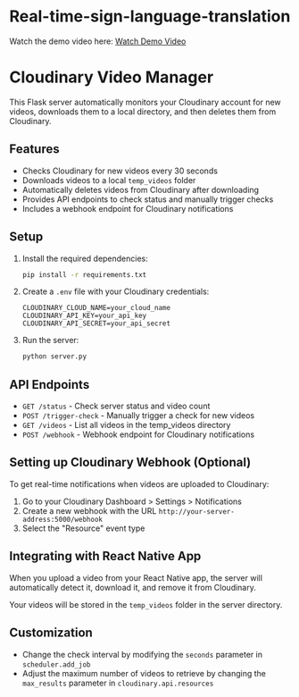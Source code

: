 # Real-time-sign-language-translation

Watch the demo video here: [Watch Demo Video](https://youtube.com/shorts/O0ovKKJHVVg)

# Cloudinary Video Manager

This Flask server automatically monitors your Cloudinary account for new videos, downloads them to a local directory, and then deletes them from Cloudinary.

## Features

- Checks Cloudinary for new videos every 30 seconds
- Downloads videos to a local `temp_videos` folder
- Automatically deletes videos from Cloudinary after downloading
- Provides API endpoints to check status and manually trigger checks
- Includes a webhook endpoint for Cloudinary notifications

## Setup

1. Install the required dependencies:
   ```bash
   pip install -r requirements.txt
   ```

2. Create a `.env` file with your Cloudinary credentials:
   ```
   CLOUDINARY_CLOUD_NAME=your_cloud_name
   CLOUDINARY_API_KEY=your_api_key
   CLOUDINARY_API_SECRET=your_api_secret
   ```

3. Run the server:
   ```bash
   python server.py
   ```

## API Endpoints

- `GET /status` - Check server status and video count
- `POST /trigger-check` - Manually trigger a check for new videos
- `GET /videos` - List all videos in the temp_videos directory
- `POST /webhook` - Webhook endpoint for Cloudinary notifications

## Setting up Cloudinary Webhook (Optional)

To get real-time notifications when videos are uploaded to Cloudinary:

1. Go to your Cloudinary Dashboard > Settings > Notifications
2. Create a new webhook with the URL `http://your-server-address:5000/webhook`
3. Select the "Resource" event type

## Integrating with React Native App

When you upload a video from your React Native app, the server will automatically detect it, download it, and remove it from Cloudinary. 

Your videos will be stored in the `temp_videos` folder in the server directory.

## Customization

- Change the check interval by modifying the `seconds` parameter in `scheduler.add_job`
- Adjust the maximum number of videos to retrieve by changing the `max_results` parameter in `cloudinary.api.resources` 
